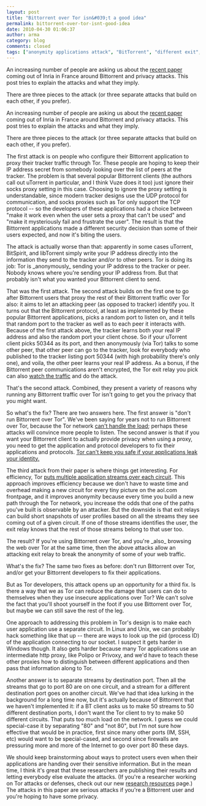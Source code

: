```yaml
---
layout: post
title: "Bittorrent over Tor isn&#039;t a good idea"
permalink: bittorrent-over-tor-isnt-good-idea
date: 2010-04-30 01:06:37
author: arma
category: blog
comments: closed
tags: ["anonymity applications attack", "BitTorrent", "different exit", "network", "peer", "post privacy problem", "relay"]
---
```


An increasing number of people are asking us about the [recent paper](http://hal.inria.fr/docs/00/47/15/56/PDF/TorBT.pdf) coming out of Inria in France around Bittorrent and privacy attacks. This post tries to explain the attacks and what they imply.

There are three pieces to the attack (or three separate attacks that build on each other, if you prefer).

<!-- more -->

An increasing number of people are asking us about the [recent paper](http://hal.inria.fr/docs/00/47/15/56/PDF/TorBT.pdf) coming out of Inria in France around Bittorrent and privacy attacks. This post tries to explain the attacks and what they imply.

There are three pieces to the attack (or three separate attacks that build on each other, if you prefer).

The first attack is on people who configure their Bittorrent application to proxy their tracker traffic through Tor. These people are hoping to keep their IP address secret from somebody looking over the list of peers at the tracker. The problem is that several popular Bittorrent clients (the authors call out uTorrent in particular, and I think Vuze does it too) just ignore their socks proxy setting in this case. Choosing to ignore the proxy setting is understandable, since modern tracker designs use the UDP protocol for communication, and socks proxies such as Tor only support the TCP protocol -- so the developers of these applications had a choice between "make it work even when the user sets a proxy that can't be used" and "make it mysteriously fail and frustrate the user". The result is that the Bittorrent applications made a different security decision than some of their users expected, and now it's biting the users.

The attack is actually worse than that: apparently in some cases uTorrent, BitSpirit, and libTorrent simply write your IP address directly into the information they send to the tracker and/or to other peers. Tor is doing its job: Tor is \_anonymously\_ sending your IP address to the tracker or peer. Nobody knows where you're sending your IP address from. But that probably isn't what you wanted your Bittorrent client to send.

That was the first attack. The second attack builds on the first one to go after Bittorrent users that proxy the rest of their Bittorrent traffic over Tor also: it aims to let an attacking peer (as opposed to tracker) identify you. It turns out that the Bittorrent protocol, at least as implemented by these popular Bittorrent applications, picks a random port to listen on, and it tells that random port to the tracker as well as to each peer it interacts with. Because of the first attack above, the tracker learns both your real IP address and also the random port your client chose. So if your uTorrent client picks 50344 as its port, and then anonymously (via Tor) talks to some other peer, that other peer can go to the tracker, look for everybody who published to the tracker listing port 50344 (with high probability there's only one), and voila, the other peer learns your real IP address. As a bonus, if the Bittorrent peer communications aren't encrypted, the Tor exit relay you pick can also [watch the traffic](https://trac.torproject.org/projects/tor/wiki/TheOnionRouter/TorFAQ#CanexitnodeseavesdroponcommunicationsIsntthatbad) and do the attack.

That's the second attack. Combined, they present a variety of reasons why running any Bittorrent traffic over Tor isn't going to get you the privacy that you might want.

So what's the fix? There are two answers here. The first answer is "don't run Bittorrent over Tor". We've been saying for years not to run Bittorrent over Tor, because the Tor network [can't handle the load](https://blog.torproject.org/blog/why-tor-is-slow); perhaps these attacks will convince more people to listen. The second answer is that if you want your Bittorrent client to actually provide privacy when using a proxy, you need to get the application and protocol developers to fix their applications and protocols. [Tor can't keep you safe if your applications leak your identity.](https://www.torproject.org/download.html.en#Warning)

The third attack from their paper is where things get interesting. For efficiency, Tor [puts multiple application streams over each circuit](https://svn.torproject.org/svn/projects/design-paper/tor-design.html#sec:intro). This approach improves efficiency because we don't have to waste time and overhead making a new circuit for every tiny picture on the aol.com frontpage, and it improves anonymity because every time you build a new path through the Tor network, you increase the odds that one of the paths you've built is observable by an attacker. But the downside is that exit relays can build short snapshots of user profiles based on all the streams they see coming out of a given circuit. If one of those streams identifies the user, the exit relay knows that the rest of those streams belong to that user too.

The result? If you're using Bittorrent over Tor, and you're \_also\_ browsing the web over Tor at the same time, then the above attacks allow an attacking exit relay to break the anonymity of some of your web traffic.

What's the fix? The same two fixes as before: don't run Bittorrent over Tor, and/or get your Bittorrent developers to fix their applications.

But as Tor developers, this attack opens up an opportunity for a third fix. Is there a way that we as Tor can reduce the damage that users can do to themselves when they use insecure applications over Tor? We can't solve the fact that you'll shoot yourself in the foot if you use Bittorrent over Tor, but maybe we can still save the rest of the leg.

One approach to addressing this problem in Tor's design is to make each user application use a separate circuit. In Linux and Unix, we can probably hack something like that up -- there are ways to look up the pid (process ID) of the application connecting to our socket. I suspect it gets harder in Windows though. It also gets harder because many Tor applications use an intermediate http proxy, like Polipo or Privoxy, and we'd have to teach these other proxies how to distinguish between different applications and then pass that information along to Tor.

Another answer is to separate streams by destination port. Then all the streams that go to port 80 are on one circuit, and a stream for a different destination port goes on another circuit. We've had that idea lurking in the background for a long time now, but it's actually because of Bittorrent that we haven't implemented it: if a BT client asks us to make 50 streams to 50 different destination ports, I don't want the Tor client to try to make 50 different circuits. That puts too much load on the network. I guess we could special-case it by separating "80" and "not 80", but I'm not sure how effective that would be in practice, first since many other ports (IM, SSH, etc) would want to be special-cased, and second since firewalls are pressuring more and more of the Internet to go over port 80 these days.

We should keep brainstorming about ways to protect users even when their applications are handing over their sensitive information. But in the mean time, I think it's great that these researchers are publishing their results and letting everybody else evaluate the attacks. (If you're a researcher working on Tor attacks or defenses, check out our new [research resources](https://www.torproject.org/research.html.en) page.) The attacks in this paper are serious attacks if you're a Bittorrent user and you're hoping to have some privacy.
